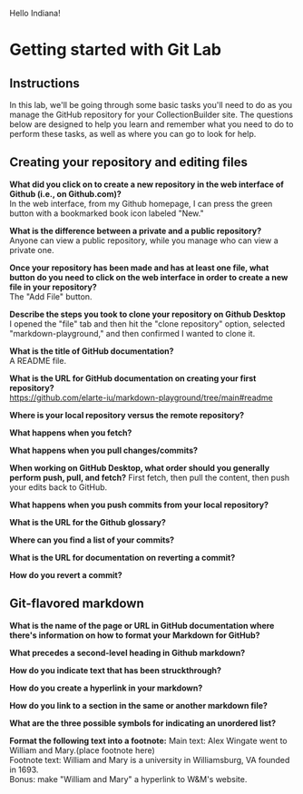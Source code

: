 Hello Indiana!

# Getting started with Git Lab
## Instructions
In this lab, we'll be going through some basic tasks you'll need to do as you manage the GitHub repository for your CollectionBuilder site. The questions below are designed to help you learn and remember what you need to do to perform these tasks, as well as where you can go to look for help. 
## Creating your repository and editing files
**What did you click on to create a new repository in the web interface of Github (i.e., on Github.com)?**  
In the web interface, from my Github homepage, I can press the green button with a bookmarked book icon labeled "New."

**What is the difference between a private and a public repository?**  
Anyone can view a public repository, while you manage who can view a private one.

**Once your repository has been made and has at least one file, what button do you need to click on the web interface in order to create a new file in your repository?**  
The "Add File" button.

**Describe the steps you took to clone your repository on Github Desktop**  
I opened the "file" tab and then hit the "clone repository" option, selected "markdown-playground," and then confirmed I wanted to clone it.

**What is the title of GitHub documentation?**  
A README file.

**What is the URL for GitHub documentation on creating your first repository?**  
https://github.com/elarte-iu/markdown-playground/tree/main#readme

**Where is your local repository versus the remote repository?**  


**What happens when you fetch?** 

**What happens when you pull changes/commits?**

**When working on GitHub Desktop, what order should you generally perform push, pull, and fetch?**
First fetch, then pull the content, then push your edits back to GitHub.

**What happens when you push commits from your local repository?**

**What is the URL for the Github glossary?**

**Where can you find a list of your commits?**

**What is the URL for documentation on reverting a commit?**

**How do you revert a commit?**

## Git-flavored markdown
**What is the name of the page or URL in GitHub documentation where there's information on how to format your Markdown for GitHub?**

**What precedes a second-level heading in Github markdown?**

**How do you indicate text that has been struckthrough?**

**How do you create a hyperlink in your markdown?**

**How do you link to a section in the same or another markdown file?**

**What are the three possible symbols for indicating an unordered list?**

**Format the following text into a footnote:**
Main text: Alex Wingate went to William and Mary.(place footnote here)  
Footnote text: William and Mary is a university in Williamsburg, VA founded in 1693.  
Bonus: make "William and Mary" a hyperlink to W&M's website. 
